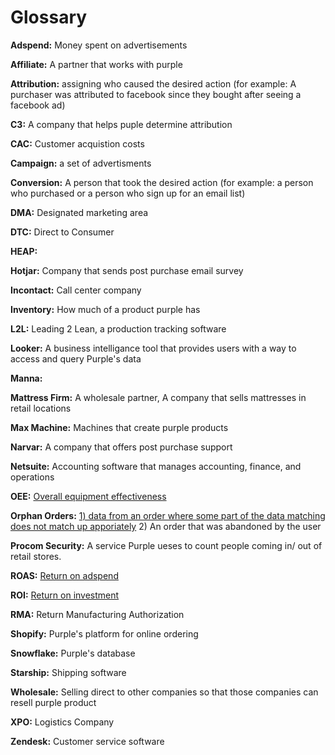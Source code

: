 # Glossary

**Adspend:** Money spent on advertisements

**Affiliate:** A partner that works with purple

**Attribution:** assigning who caused the desired action (for example: A purchaser was attributed to facebook since they bought after seeing a facebook ad)

**C3:** A company that helps puple determine attribution

**CAC:** Customer acquistion costs

**Campaign:** a set of advertisments

**Conversion:** A person that took the desired action (for example: a person who purchased or a person who sign up for an email list)

**DMA:** Designated marketing area

**DTC:** Direct to Consumer

**HEAP:**

**Hotjar:** Company that sends post purchase email survey

**Incontact:** Call center company

**Inventory:** How much of a product purple has

**L2L:** Leading 2 Lean, a production tracking software

**Looker:** A business intelligance tool that provides users with a way to access and query Purple's data

**Manna:**

**Mattress Firm:** A wholesale partner, A company that sells mattresses in retail locations

**Max Machine:** Machines that create purple products

**Narvar:** A company that offers post purchase support

**Netsuite:** Accounting software that manages accounting, finance, and operations

**OEE:** [Overall equipment effectiveness](https://www.oee.com/calculating-oee.html)

**Orphan Orders:** [1) data from an order where some part of the data matching does not match up apporiately](https://database.guide/what-is-an-orphaned-record/)
                2) An order that was abandoned by the user

**Procom Security:** A service Purple ueses to count people coming in/ out of retail stores.

**ROAS:** [Return on adspend](https://www.bigcommerce.com/ecommerce-answers/what-is-roas-calculating-return-on-ad-spend/)

**ROI:** [Return on investment](https://www.investopedia.com/terms/r/returnoninvestment.asp)

**RMA:** Return Manufacturing Authorization

**Shopify:** Purple's platform for online ordering

**Snowflake:** Purple's database

**Starship:** Shipping software

**Wholesale:** Selling direct to other companies so that those companies can resell purple product

**XPO:** Logistics Company

**Zendesk:** Customer service software

